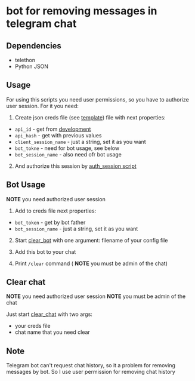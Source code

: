 # bot for removing messages in telegram chat


## Dependencies

- telethon
- Python JSON


## Usage

For using this scripts you need user permissions, so you have to authorize
user session. For it you need:

1. Create json creds file (see [template](creds.json.templete)) file with next properties:
  - `api_id` - get from [development](https://my.telegram.org)
  - `api_hash` - get with previous values
  - `client_session_name` - just a string, set it as you want
  - `bot_tokne` - need for bot usage, see below
  - `bot_session_name` - also need ofr bot usage

2. And authorize this session by [auth_session script](scripts/auth_session)


## Bot Usage

__NOTE__ you need authorized user session

1. Add to creds file next properties:
  - `bot_token` - get by bot father
  - `bot_session_name` - just a string, set it as you want

2. Start [clear_bot](scripts/clear_bot) with one argument: filename of your
config file

3. Add this bot to your chat

4. Print `/clear` command ( __NOTE__ you must be admin of the chat)


## Clear chat

__NOTE__ you need authorized user session
__NOTE__ you must be admin of the chat

Just start [clear_chat](scripts/clear_chat) with two args:
  - your creds file
  - chat name that you need clear



## Note

Telegram bot can't request chat history, so it a problem for removing messages
by bot. So I use user permission for removing chat history
